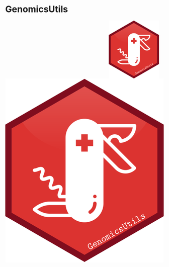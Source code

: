 # GenomicsUtils

<a href={https://github.com/Hardy-Lab-Statistical-Genetics/GenomicsUtils}><img src="./assets/GenomicsUtils.svg" alt="HLSGUtils logo" align="right" width="160" style="padding: 0 15px; float: right;"/>
  
  ![](./assets/GenomicsUtils.svg)
